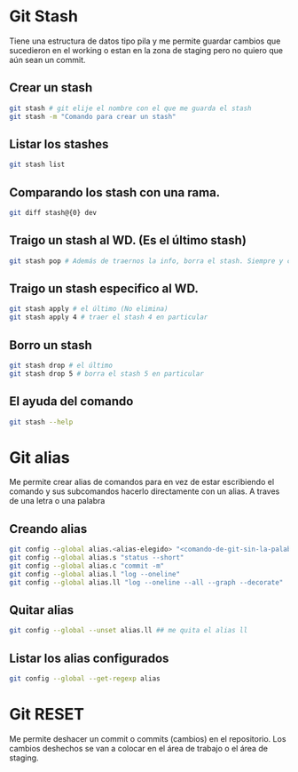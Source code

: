 # Git Stash

Tiene una estructura de datos tipo pila y me permite guardar cambios que sucedieron en el working o estan en la zona de staging pero no quiero que aún sean un commit.

## Crear un stash

```sh
git stash # git elije el nombre con el que me guarda el stash
git stash -m "Comando para crear un stash"
```

## Listar los stashes

```sh
git stash list
```

## Comparando los stash con una rama.

```sh
git diff stash@{0} dev
```

## Traigo un stash al WD. (Es el último stash)

```sh
git stash pop # Además de traernos la info, borra el stash. Siempre y cuando no haya conflicto.
```

## Traigo un stash especifico al WD.

```sh
git stash apply # el último (No elimina)
git stash apply 4 # traer el stash 4 en particular
```

## Borro un stash

```sh
git stash drop # el último
git stash drop 5 # borra el stash 5 en particular
```

## El ayuda del comando

```sh
git stash --help
```

# Git alias
Me permite crear alias de comandos para en vez de estar escribiendo el comando y sus subcomandos hacerlo directamente con un alias. A traves de una letra o una palabra

## Creando alias

```sh
git config --global alias.<alias-elegido> "<comando-de-git-sin-la-palabra-git>"
git config --global alias.s "status --short"
git config --global alias.c "commit -m"
git config --global alias.l "log --oneline"
git config --global alias.ll "log --oneline --all --graph --decorate"
```

## Quitar alias

```sh
git config --global --unset alias.ll ## me quita el alias ll
```

## Listar los alias configurados

```sh
git config --global --get-regexp alias
```

# Git RESET
Me permite deshacer un commit o commits (cambios) en el repositorio. Los cambios deshechos se van a colocar en el área de trabajo o el área de staging.




